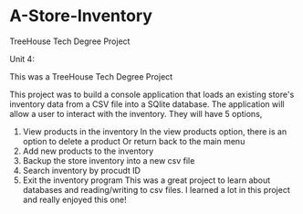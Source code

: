 # A-Store-Inventory

TreeHouse Tech Degree Project

Unit 4:

This was a TreeHouse Tech Degree Project

This project was to build a console application that loads an existing 
store's inventory data from a CSV file into a SQlite database. The application
will allow a user to interact with the inventory. They will have 5 options, 
1) View products in the inventory 
  In the view products option, there is an option to delete a product
  Or return back to the main menu 
3) Add new products to the inventory
4) Backup the store inventory into a new csv file
5) Search inventory by procudt ID
6) Exit the inventory program
This was a great project to learn about databases and reading/writing to csv files.
I learned a lot in this project and really enjoyed this one!

